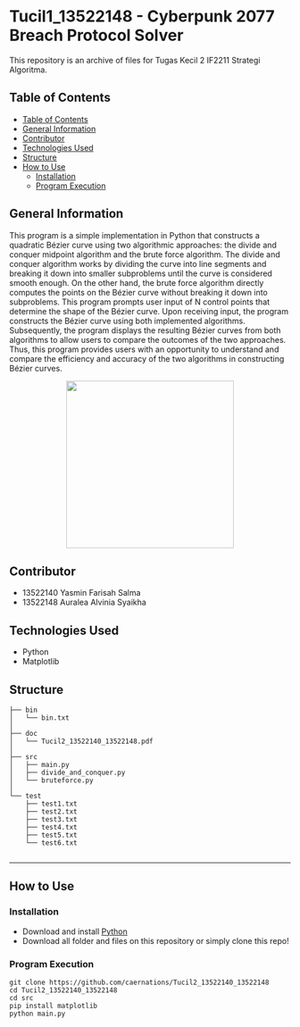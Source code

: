 # Tucil1_13522148 - Cyberpunk 2077 Breach Protocol Solver
This repository is an archive of files for Tugas Kecil 2 IF2211 Strategi Algoritma.

## Table of Contents
  - [Table of Contents](#table-of-contents)
  - [General Information](#general-information)
  - [Contributor](#contributor)
  - [Technologies Used](#technologies-used)
  - [Structure](#structure)
  - [How to Use](#how-to-use)
    - [Installation](#installation)
    - [Program Execution](#program-execution)

## General Information
This program is a simple implementation in Python that constructs a quadratic Bézier curve using two algorithmic approaches: the divide and conquer midpoint algorithm and the brute force algorithm. The divide and conquer algorithm works by dividing the curve into line segments and breaking it down into smaller subproblems until the curve is considered smooth enough. On the other hand, the brute force algorithm directly computes the points on the Bézier curve without breaking it down into subproblems. This program prompts user input of N control points that determine the shape of the Bézier curve. Upon receiving input, the program constructs the Bézier curve using both implemented algorithms. Subsequently, the program displays the resulting Bézier curves from both algorithms to allow users to compare the outcomes of the two approaches. Thus, this program provides users with an opportunity to understand and compare the efficiency and accuracy of the two algorithms in constructing Bézier curves.

<p align = "center">
  <img width = "300" src="https://i.stack.imgur.com/QOZ6J.png">
</p>

## Contributor
- 13522140 Yasmin Farisah Salma
- 13522148 Auralea Alvinia Syaikha

## Technologies Used
- Python
- Matplotlib

## Structure

```
├── bin
│   └── bin.txt
│
├── doc
│   └── Tucil2_13522140_13522148.pdf
│
├── src
│   ├── main.py
│   ├── divide_and_conquer.py
│   └── bruteforce.py
│ 
└── test
    ├── test1.txt
    ├── test2.txt
    ├── test3.txt
    ├── test4.txt
    ├── test5.txt
    └── test6.txt
    
```

---

## How to Use

### Installation
- Download and install [Python](https://www.python.org/downloads/)
- Download all folder and files on this repository or simply clone this repo!

### Program Execution
    git clone https://github.com/caernations/Tucil2_13522140_13522148
    cd Tucil2_13522140_13522148
    cd src
    pip install matplotlib
    python main.py
